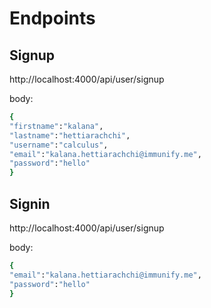 # Endpoints

## Signup

http://localhost:4000/api/user/signup

body:

```sh
{
"firstname":"kalana",
"lastname":"hettiarachchi",
"username":"calculus",
"email":"kalana.hettiarachchi@immunify.me",
"password":"hello"
}
```

## Signin

http://localhost:4000/api/user/signup

body:

```sh
{
"email":"kalana.hettiarachchi@immunify.me",
"password":"hello"
}
```
